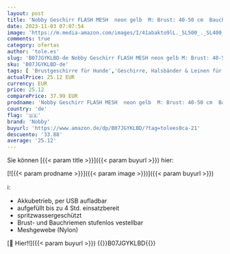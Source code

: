 ```yaml
---
layout: post
title: 'Nobby Geschirr FLASH MESH  neon gelb  M: Brust: 40-50 cm  Bauch: 45-60 cm  1 Stück'
date: 2023-11-03 07:07:54
image: 'https://m.media-amazon.com/images/I/41abakto9lL._SL500_._SL400_.jpg'
comments: true
category: ofertas
author: 'tole.es'
slug: 'B07JGYKLBD-de Nobby Geschirr FLASH MESH neon gelb M: Brust: 40-50 cm...'
sku: 'B07JGYKLBD-de'
tags: [ 'Brustgeschirre für Hunde','Geschirre, Halsbänder & Leinen für Hunde','Haustier','Haustierbedarf','Hundebedarf','Hundegeschirre','Sicherheitsgeschirre für Hunde','nobby','🇩🇪', ]
actualPrice: 25.12 EUR
currency: EUR
price: 25.12
comparePrice: 37.99 EUR
prodname: 'Nobby Geschirr FLASH MESH  neon gelb  M: Brust: 40-50 cm  Bauch: 45-60 cm  1 Stück'
country: 'de'
flag: '🇩🇪'
brand: 'Nobby'
buyurl: 'https://www.amazon.de/dp/B07JGYKLBD/?tag=tolees0ca-21'
descuento: '33.88'
average: '25.12'
---
```


Sie können [{{< param title >}}]({{< param buyurl >}}) hier:

[![{{< param prodname >}}]({{< param image >}})]({{< param buyurl >}})

ℹ️:

- Akkubetrieb, per USB aufladbar
- aufgefüllt bis zu 4 Std. einsatzbereit
- spritzwassergeschützt
- Brust- und Bauchriemen stufenlos vestellbar
- Meshgewebe (Nylon)

[🛒 Hier!!]({{< param buyurl >}})
{{<world>}}B07JGYKLBD{{</world>}}
